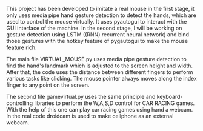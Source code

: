 This project has been developed to imitate a real mouse in the first stage, it only uses media pipe hand gesture detection to detect the hands, which are used to control the mouse virtually.
It uses pyautogui to interact with the GUI interface of the machine.
In the second stage, I will be working on gesture detection using LSTM ((RNN) recurrent neural network) and bind those gestures with the hotkey feature of pygautogui to make the mouse feature rich.

The main file VIRTUAL_MOUSE.py uses media pipe gesture detection to find the hand's landmark which is adjusted to the screen height and width. After that, the code uses the distance between different fingers to perform various tasks like clicking. The mouse pointer always moves along the index finger to any point on the screen.

The second file gamevirtual.py uses the same principle and keyboard-controlling libraries to perform the W,A,S,D control for CAR RACING games. With the help of this one can play car racing games using hand a webcam. In the real code droidcam is used to make cellphone as an external webcam.
